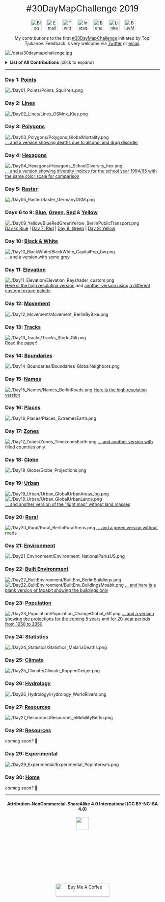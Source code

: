<h1 style="font-weight:normal" align="center">
  &nbsp;#30DayMapChallenge 2019&nbsp;
</h1>

<div align="center">

&nbsp;&nbsp;&nbsp;
<a href="https://www.cedricscherer.com"><img border="0" alt="Blog" src="https://assets.dryicons.com/uploads/icon/svg/4926/home.svg" width="35" height="35"></a>&nbsp;&nbsp;&nbsp;
<a href="mailto:info@data-vizard.com"><img border="0" alt="Email" src="https://assets.dryicons.com/uploads/icon/svg/8009/02dc3a5c-6504-4347-85fb-3f510cfecc45.svg" width="35" height="35"></a>&nbsp;&nbsp;&nbsp;
<a href="https://twitter.com/CedScherer"><img border="0" alt="Twitter" src="https://assets.dryicons.com/uploads/icon/svg/8385/c23f7ffc-ca8d-4246-8978-ce9f6d5bcc99.svg" width="35" height="35"></a>&nbsp;&nbsp;&nbsp;
<a href="https://www.instagram.com/cedscherer/"><img border="0" alt="Instagram" src="https://assets.dryicons.com/uploads/icon/svg/8330/62263227-bb78-4b42-a9a9-e222e0cc7b97.svg" width="35" height="35"></a>&nbsp;&nbsp;&nbsp;
<a href="https://www.behance.net/cedscherer"><img border="0" alt="Behance" src="https://assets.dryicons.com/uploads/icon/svg/8264/04073ce3-5b98-4f32-88d3-82b2ef828066.svg" width="35" height="35"></a>&nbsp;&nbsp;&nbsp;
<a href="https://www.linkedin.com/in/cedricpscherer/"><img border="0" alt="LinkedIn" src="https://assets.dryicons.com/uploads/icon/svg/8337/a347cd89-1662-4421-be90-58e5e8004eae.svg" width="35" height="35"></a>&nbsp;&nbsp;&nbsp;
<a href="https://www.buymeacoffee.com/z3tt"><img border="0" alt="BuyMeACoffee" src="https://www.buymeacoffee.com/assets/img/guidelines/logo-mark-3.svg" width="35" height="35"></a>&nbsp;&nbsp;&nbsp;

My contributions to the first [#30DayMapChallenge](https://twitter.com/tjukanov/status/1187713840550744066) initiated by Topi Tjukanov. Feedback is very welcome via [Twitter](https://twitter.com/cedscherer) or [email](mailto:cedricphilippscherer@gmail.com).

</div>

![./data/30daymapchallenge.jpg](https://github.com/z3tt/30DayMapChallenge2021/blob/master/data/30daymapchallenge.jpg)

<details>
  <summary><b>List of All Contributions</b> (click to expand)</summary>

<!-- toc -->
* Day 1: [Points](https://github.com/z3tt/30DayMapChallenge2021/tree/master/contributions/Day01_Points)
* Day 2: [Lines](https://github.com/z3tt/30DayMapChallenge2021/tree/master/contributions/Day02_Lines)
* Day 3: [Polygons](https://github.com/z3tt/30DayMapChallenge2021/tree/master/contributions/Day03_Polygons)
* Day 4: [Hexagons](https://github.com/z3tt/30DayMapChallenge2021/tree/master/contributions/Day04_Hexagons)
* Day 5: [Raster](https://github.com/z3tt/30DayMapChallenge2021/tree/master/contributions/Day05_Raster)
* Day 6: [Blue](https://github.com/z3tt/30DayMapChallenge2021/tree/master/contributions/Day06_Blue)
* Day 7: [Red](https://github.com/z3tt/30DayMapChallenge2021/tree/master/contributions/Day07_Red)
* Day 8: [Green](https://github.com/z3tt/30DayMapChallenge2021/tree/master/contributions/Day08_Green)
* Day 9: [Yellow](https://github.com/z3tt/30DayMapChallenge2021/tree/master/contributions/Day09_Yellow)
* Day 10: [Black & White](https://github.com/z3tt/30DayMapChallenge2021/tree/master/contributions/Day10_BlackWhite)
* Day 11: [Elevation](https://github.com/z3tt/30DayMapChallenge2021/tree/master/contributions/Day11_Elevation)
* Day 12: [Movement](https://github.com/z3tt/30DayMapChallenge2021/tree/master/contributions/Day12_Movement)
* Day 13: [Tracks](https://github.com/z3tt/30DayMapChallenge2021/tree/master/contributions/Day13_Tracks)
* Day 14: [Boundaries](https://github.com/z3tt/30DayMapChallenge2021/tree/master/contributions/Day14_Boundaries)
* Day 15: [Names](https://github.com/z3tt/30DayMapChallenge2021/tree/master/contributions/Day15_Names)
* Day 16: [Places](https://github.com/z3tt/30DayMapChallenge2021/tree/master/contributions/Day16_Places)
* Day 17: [Zones](https://github.com/z3tt/30DayMapChallenge2021/tree/master/contributions/Day17_Zones)
* Day 18: [Globe](https://github.com/z3tt/30DayMapChallenge2021/tree/master/contributions/Day18_Globe)
* Day 19: [Urban](https://github.com/z3tt/30DayMapChallenge2021/tree/master/contributions/Day19_Urban)
* Day 20: [Rural](https://github.com/z3tt/30DayMapChallenge2021/tree/master/contributions/Day20_Rural)
* Day 21: [Environment](https://github.com/z3tt/30DayMapChallenge2021/tree/master/contributions/Day21_Environment)
* Day 22: [Built Environment](https://github.com/z3tt/30DayMapChallenge2021/tree/master/contributions/Day22_BuiltEnvironment)
* Day 23: [Population](https://github.com/z3tt/30DayMapChallenge2021/tree/master/contributions/Day23_Population)
* Day 24: [Statistics](https://github.com/z3tt/30DayMapChallenge2021/tree/master/contributions/Day24_Statistics)
* Day 25: [Climate](https://github.com/z3tt/30DayMapChallenge2021/tree/master/contributions/Day25_Climate)
* Day 26: [Hydrology](https://github.com/z3tt/30DayMapChallenge2021/tree/master/contributions/Day26_Hydrology)
* Day 27: [Resources](https://github.com/z3tt/30DayMapChallenge2021/tree/master/contributions/Day27_Resources)
* Day 29: [Experimental](https://github.com/z3tt/30DayMapChallenge2021/tree/master/contributions/Day29_Experimental)
<!-- tocstop -->

</details>

***

### Day 1: [Points](https://github.com/z3tt/30DayMapChallenge2021/tree/master/contributions/Day01_Points)
![./Day01_Points/Points_Squirrels.png](https://raw.githubusercontent.com/z3tt/30DayMapChallenge2021/master/contributions/Day01_Points/Points_Squirrels.png)

### Day 2: [Lines](https://github.com/z3tt/30DayMapChallenge2021/tree/master/contributions/Day02_Lines)
![./Day02_Lines/Lines_OSMnx_Kiez.png](https://raw.githubusercontent.com/z3tt/30DayMapChallenge2021/master/contributions/Day02_Lines/Lines_OSMnx_Kiez.png)

### Day 3: [Polygons](https://github.com/z3tt/30DayMapChallenge2021/tree/master/contributions/Day03_Polygons)
![./Day03_Polygons/Polygons_GlobalMortality.png](https://raw.githubusercontent.com/z3tt/30DayMapChallenge2021/master/contributions/Day03_Polygons/Polygons_GlobalMortality.png)
<br>
[... and a version showing deaths due to alcohol and drug disorder](https://raw.githubusercontent.com/z3tt/30DayMapChallenge2021/master/contributions/Day03_Polygons/Polygons_Alcohol_Drugs.png)

### Day 4: [Hexagons](https://github.com/z3tt/30DayMapChallenge2021/tree/master/contributions/Day04_Hexagons)
![./Day04_Hexagons/Hexagons_SchoolDiversity_hex.png](https://raw.githubusercontent.com/z3tt/30DayMapChallenge2021/master/contributions/Day04_Hexagons/Hexagons_SchoolDiversity_hex.png)
<br>
[... and a version showing diversity indices for the school year 1994/95 with the same color scale for comparison](https://raw.githubusercontent.com/z3tt/30DayMapChallenge2021/master/contributions/Day04_Hexagons/Hexagons_SchoolDiversity_hex_1994.png)

### Day 5: [Raster](https://github.com/z3tt/30DayMapChallenge2021/tree/master/contributions/Day05_Raster)
![./Day05_Raster/Raster_GermanyDGM.png](https://raw.githubusercontent.com/z3tt/30DayMapChallenge2021/master/contributions/Day05_Raster/Raster_GermanyDGM.png)

### Days 6 to 9: [Blue](https://github.com/z3tt/30DayMapChallenge2021/tree/master/contributions/Day06_Blue), [Green](https://github.com/z3tt/30DayMapChallenge2021/tree/master/contributions/Day08_Green), [Red](https://github.com/z3tt/30DayMapChallenge2021/tree/master/contributions/Day07_Red) & [Yellow](https://github.com/z3tt/30DayMapChallenge2021/tree/master/contributions/Day09_Yellow)
![./Day09_Yellow/BlueRedGreenYellow_BerlinPublicTransport.png](https://raw.githubusercontent.com/z3tt/30DayMapChallenge2021/master/contributions/Day09_Yellow/BlueRedGreenYellow_BerlinPublicTransport.png)
<br>
[Day 6: Blue](https://raw.githubusercontent.com/z3tt/30DayMapChallenge2021/master/contributions/Day06_Blue/Blue_BerlinMetro.png) | [Day 7: Red](https://raw.githubusercontent.com/z3tt/30DayMapChallenge2021/master/contributions/Day07_Red/Red_BerlinTram.png) | [Day 8: Green](https://raw.githubusercontent.com/z3tt/30DayMapChallenge2021/master/contributions/Day08_Green/Green_BerlinRailway.png) | [Day 9: Yellow](https://raw.githubusercontent.com/z3tt/30DayMapChallenge2021/master/contributions/Day09_Yellow/Yellow_BerlinBus.png)

### Day 10: [Black & White](https://github.com/z3tt/30DayMapChallenge2021/tree/master/contributions/Day10_BlackWhite)
![./Day10_BlackWhite/BlackWhite_CapitalPop_bw.png](https://raw.githubusercontent.com/z3tt/30DayMapChallenge2021/master/contributions/Day10_BlackWhite/BlackWhite_CapitalPop_bw.png)
<br>
[... and a version with some grey](https://raw.githubusercontent.com/z3tt/30DayMapChallenge2021/master/contributions/Day10_BlackWhite/BlackWhite_CapitalPop_grey.png)

### Day 11: [Elevation](https://github.com/z3tt/30DayMapChallenge2021/tree/master/contributions/Day11_Elevation)
![./Day11_Elevation/Elevation_Rayshader_custom.png](https://raw.githubusercontent.com/z3tt/30DayMapChallenge2021/master/contributions/Day11_Elevation/Elevation_Rayshader_custom.png)
<br>
[Here is the high resolution version](https://raw.githubusercontent.com/z3tt/30DayMapChallenge2021/master/contributions/Day11_Elevation/Elevation_Rayshader_custom_HQ.png) and [another version using a different custom texture palette](https://raw.githubusercontent.com/z3tt/30DayMapChallenge2021/master/contributions/Day11_Elevation/Elevation_Rayshader_custom_v2_SD.png)

### Day 12: [Movement](https://github.com/z3tt/30DayMapChallenge2021/tree/master/contributions/Day12_Movement)
![./Day12_Movement/Movement_BerlinByBike.png](https://raw.githubusercontent.com/z3tt/30DayMapChallenge2021/master/contributions/Day12_Movement/Movement_BerlinByBike.png)

### Day 13: [Tracks](https://github.com/z3tt/30DayMapChallenge2021/tree/master/contributions/Day13_Tracks)
![./Day13_Tracks/Tracks_StorksGili.png](https://raw.githubusercontent.com/z3tt/30DayMapChallenge2021/master/contributions/Day13_Tracks/Tracks_StorksGili.png)
<br>
[Read the paper!](https://doi.org/10.1111/1365-2656.12898)

### Day 14: [Boundaries](https://github.com/z3tt/30DayMapChallenge2021/tree/master/contributions/Day14_Boundaries)
![./Day14_Boundaries/Boundaries_GlobalNeighbors.png](https://raw.githubusercontent.com/z3tt/30DayMapChallenge2021/master/contributions/Day14_Boundaries/Boundaries_GlobalNeighbors.png)

### Day 15: [Names](https://github.com/z3tt/30DayMapChallenge2021/tree/master/contributions/Day15_Names)
![./Day15_Names/Names_BerlinRoads.png](https://raw.githubusercontent.com/z3tt/30DayMapChallenge2021/master/contributions/Day15_Names/Names_BerlinRoads.png)
[Here is the high resolution version](https://raw.githubusercontent.com/z3tt/30DayMapChallenge2021/master/contributions/Day15_Names/Names_BerlinRoads_HQ.png)

### Day 16: [Places](https://github.com/z3tt/30DayMapChallenge2021/tree/master/contributions/Day16_Places)
![./Day16_Places/Places_ExtremesEarth.png](https://raw.githubusercontent.com/z3tt/30DayMapChallenge2021/master/contributions/Day16_Places/Places_ExtremesEarth.png)

### Day 17: [Zones](https://github.com/z3tt/30DayMapChallenge2021/tree/master/contributions/Day17_Zones)
![./Day17_Zones/Zones_TimezonesEarth.png](https://raw.githubusercontent.com/z3tt/30DayMapChallenge2021/master/contributions/Day17_Zones/Zones_TimezonesEarth.png)
[... and another version with filled countries only](https://raw.githubusercontent.com/z3tt/30DayMapChallenge2021/master/contributions/Day17_Zones/Zones_TimezonesEarth_countries.png)

### Day 18: [Globe](https://github.com/z3tt/30DayMapChallenge2021/tree/master/contributions/Day18_Globe)
![./Day18_Globe/Globe_Projections.png](https://raw.githubusercontent.com/z3tt/30DayMapChallenge2021/master/contributions/Day18_Globe/Globe_Projections.png)

### Day 19: [Urban](https://github.com/z3tt/30DayMapChallenge2021/tree/master/contributions/Day19_Urban)
![./Day19_Urban/Urban_GlobalUrbanAreas_bg.png](https://raw.githubusercontent.com/z3tt/30DayMapChallenge2021/master/contributions/Day19_Urban/Urban_GlobalUrbanAreas_bg.png)<br>
![./Day19_Urban/Urban_GlobalUrbanLands.png](https://raw.githubusercontent.com/z3tt/30DayMapChallenge2021/master/contributions/Day19_Urban/Urban_GlobalUrbanLands.png)<br>
[... and another version of the "light map" without land masses](https://raw.githubusercontent.com/z3tt/30DayMapChallenge2021/master/contributions/Day19_Urban/Urban_GlobalUrbanAreas.png)<br>

### Day 20: [Rural](https://github.com/z3tt/30DayMapChallenge2021/tree/master/contributions/Day20_Rural)
![./Day20_Rural/Rural_BerlinRuralAreas.png](https://raw.githubusercontent.com/z3tt/30DayMapChallenge2021/master/contributions/Day20_Rural/Rural_BerlinRuralAreas.png)
[... and a green version without roads](https://raw.githubusercontent.com/z3tt/30DayMapChallenge2021/master/contributions/Day20_Rural/Rural_BerlinRuralAreas_v2.png)

### Day 21: [Environment](https://github.com/z3tt/30DayMapChallenge2021/tree/master/contributions/Day21_Environment)
![./Day21_Environment/Environment_NationalParksUS.png](https://raw.githubusercontent.com/z3tt/30DayMapChallenge2021/master/contributions/Day21_Environment/Environment_NationalParksUS.png)

### Day 22: [Built Environment](https://github.com/z3tt/30DayMapChallenge2021/tree/master/contributions/Day22_BuiltEnvironment)
![./Day22_BuiltEnvironment/BuiltEnv_BerlinBuildings.png](https://raw.githubusercontent.com/z3tt/30DayMapChallenge2021/master/contributions/Day22_BuiltEnvironment/BuiltEnv_BerlinBuildings.png)
![./Day22_BuiltEnvironment/BuiltEnv_BuildingsMoabit.png](https://raw.githubusercontent.com/z3tt/30DayMapChallenge2021/master/contributions/Day22_BuiltEnvironment/BuiltEnv_BuildingsMoabit.png)
[... and here is a blank version of Moabit showing the buildings only](https://raw.githubusercontent.com/z3tt/30DayMapChallenge2021/master/contributions/Day22_BuiltEnvironment/BuiltEnv_BuildingsMoabit_blank.png)

### Day 23: [Population](https://github.com/z3tt/30DayMapChallenge2021/tree/master/contributions/Day23_Population)
![./Day23_Population/Population_ChangeGlobal_diff.png](https://raw.githubusercontent.com/z3tt/30DayMapChallenge2021/master/contributions/Day23_Population/Population_ChangeGlobal_diff.png)
[... and a version showing the projections for the coming 5 years](https://raw.githubusercontent.com/z3tt/30DayMapChallenge2021/master/contributions/Day23_Population/Population_ChangeGlobal.png) and [for 20-year periods from 1950 to 2050](https://raw.githubusercontent.com/z3tt/30DayMapChallenge2021/master/contributions/Day23_Population/Population_ChangeGlobal_facet.png)

### Day 24: [Statistics](https://github.com/z3tt/30DayMapChallenge2021/tree/master/contributions/Day24_Statistics)
![./Day24_Statistics/Statistics_MalariaDeaths.png](https://raw.githubusercontent.com/z3tt/30DayMapChallenge2021/master/contributions/Day24_Statistics/Statistics_MalariaDeaths.png)

### Day 25: [Climate](https://github.com/z3tt/30DayMapChallenge2021/tree/master/contributions/Day25_Climate)
![./Day25_Climate/Climate_KoppenGeiger.png](https://raw.githubusercontent.com/z3tt/30DayMapChallenge2021/master/contributions/Day25_Climate/Climate_KoppenGeiger.png)

### Day 26: [Hydrology](https://github.com/z3tt/30DayMapChallenge2021/tree/master/contributions/Day26_Hydrology)
![./Day26_Hydrology/Hydrology_WorldRivers.png](https://raw.githubusercontent.com/z3tt/30DayMapChallenge2021/master/contributions/Day26_Hydrology/Hydrology_WorldRivers.png)

### Day 27: [Resources](https://github.com/z3tt/30DayMapChallenge2021/tree/master/contributions/Day27_Resources)
![./Day27_Resources/Resources_eMobilityBerlin.png](https://raw.githubusercontent.com/z3tt/30DayMapChallenge2021/master/contributions/Day27_Resources/Resources_eMobilityBerlin.png)

### Day 28: [Resources](https://github.com/z3tt/30DayMapChallenge2021/tree/master/contributions/Day28_Funny)
*coming soon?* 🤷

### Day 29: [Experimental](https://github.com/z3tt/30DayMapChallenge2021/tree/master/contributions/Day29_Experimental)
![./Day29_Experimental/Experimental_PopIntervals.png](https://raw.githubusercontent.com/z3tt/30DayMapChallenge2021/master/contributions/Day29_Experimental/Experimental_PopIntervals.png)

### Day 30: [Home](https://github.com/z3tt/30DayMapChallenge2021/tree/master/contributions/Day30_Home)
*coming soon?* 🤷

***

<div align="center">
  <h4>Attribution-NonCommercial-ShareAlike 4.0 International (CC BY-NC-SA 4.0)</h4>
<div style="width:300px; height:200px">
<img src=https://camo.githubusercontent.com/00f7814990f36f84c5ea74cba887385d8a2f36be/68747470733a2f2f646f63732e636c6f7564706f7373652e636f6d2f696d616765732f63632d62792d6e632d73612e706e67 alt="" height="42">
</div>
  <br>
  <a href="https://www.buymeacoffee.com/z3tt" target="_blank"><img src="https://www.buymeacoffee.com/assets/img/guidelines/download-assets-sm-1.svg" alt="Buy Me A Coffee" style="height: 41px !important;width: 174px !important;box-shadow: 0px 3px 2px 0px rgba(190, 190, 190, 0.5) !important;-webkit-box-shadow: 0px 3px 2px 0px rgba(190, 190, 190, 0.5) !important;" ></a>
  <br><br>
</div>
